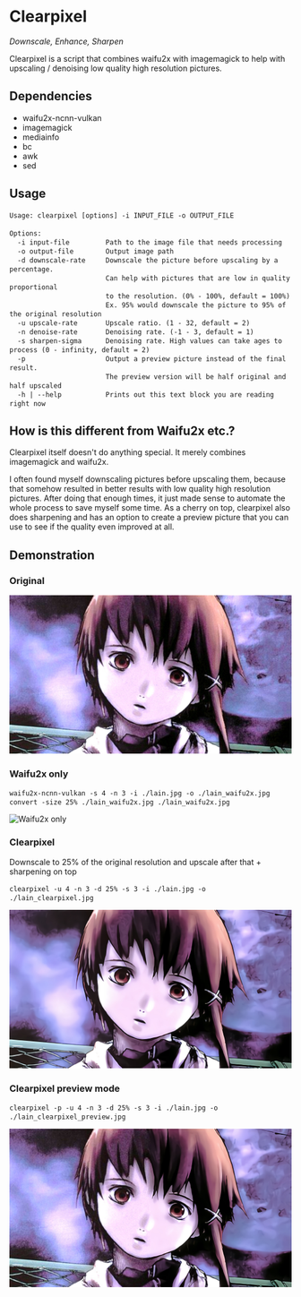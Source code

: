 # Clearpixel
*Downscale, Enhance, Sharpen*

Clearpixel is a script that combines waifu2x with imagemagick to help with upscaling / denoising low quality high resolution pictures.

## Dependencies
- waifu2x-ncnn-vulkan
- imagemagick
- mediainfo
- bc
- awk
- sed

## Usage
```
Usage: clearpixel [options] -i INPUT_FILE -o OUTPUT_FILE

Options:
  -i input-file         Path to the image file that needs processing
  -o output-file        Output image path
  -d downscale-rate     Downscale the picture before upscaling by a percentage.
                        Can help with pictures that are low in quality proportional
                        to the resolution. (0% - 100%, default = 100%)
                        Ex. 95% would downscale the picture to 95% of the original resolution
  -u upscale-rate       Upscale ratio. (1 - 32, default = 2)
  -n denoise-rate       Denoising rate. (-1 - 3, default = 1)
  -s sharpen-sigma      Denoising rate. High values can take ages to process (0 - infinity, default = 2)
  -p                    Output a preview picture instead of the final result.
                        The preview version will be half original and half upscaled
  -h | --help           Prints out this text block you are reading right now
```

## How is this different from Waifu2x etc.?
Clearpixel itself doesn't do anything special. It merely combines imagemagick and waifu2x.

I often found myself downscaling pictures before upscaling them, because that somehow resulted in better results with low quality high resolution pictures. After doing that enough times, it just made sense to automate the whole process to save myself some time. As a cherry on top, clearpixel also does sharpening and has an option to create a preview picture that you can use to see if the quality even improved at all.

## Demonstration
### Original
![Original picture](./example/lain.jpg)

### Waifu2x only
```
waifu2x-ncnn-vulkan -s 4 -n 3 -i ./lain.jpg -o ./lain_waifu2x.jpg
convert -size 25% ./lain_waifu2x.jpg ./lain_waifu2x.jpg
```
![Waifu2x only](./example/lain_waifu2x.jpg)

### Clearpixel
Downscale to 25% of the original resolution and upscale after that + sharpening on top
```
clearpixel -u 4 -n 3 -d 25% -s 3 -i ./lain.jpg -o ./lain_clearpixel.jpg
```
![Clearpixel](./example/lain_clearpixel.jpg)

### Clearpixel preview mode
```
clearpixel -p -u 4 -n 3 -d 25% -s 3 -i ./lain.jpg -o ./lain_clearpixel_preview.jpg
```
![Clearpixel preview](./example/lain_clearpixel_preview.jpg)
